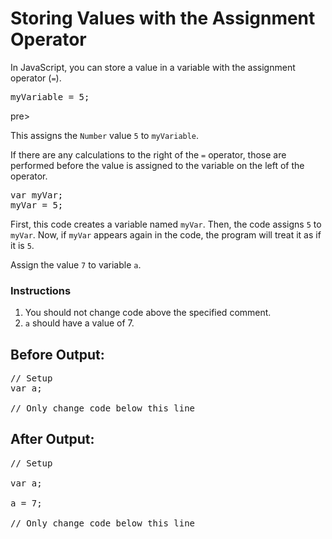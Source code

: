 # Storing Values with the Assignment Operator

In JavaScript, you can store a value in a variable with the assignment operator (`=`).

<pre>myVariable = 5;</pre>pre>
This assigns the `Number` value `5` to `myVariable`.

If there are any calculations to the right of the `=` operator, those are performed before the value is assigned to the variable on the left of the operator.

<pre>var myVar;
myVar = 5;</pre>

First, this code creates a variable named `myVar`. Then, the code assigns `5` to `myVar`. Now, if `myVar` appears again in the code, the program will treat it as if it is `5`.

Assign the value `7` to variable `a`.

### Instructions

1. You should not change code above the specified comment.
2. `a` should have a value of 7.

## Before Output:

<pre>
// Setup
var a;

// Only change code below this line
</pre>

## After Output:

<pre>
// Setup

var a;

a = 7;

// Only change code below this line
</pre>
